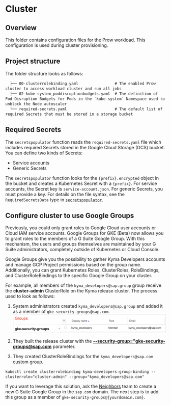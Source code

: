 # Cluster

## Overview

This folder contains configuration files for the Prow workload. This configuration is used during cluster provisioning.

## Project structure

<!-- Update the folder structure each time you modify it. -->

The folder structure looks as follows:

```
  ├── 00-clusterrolebinding.yaml                # The enabled Prow cluster to access workload cluster and run all jobs
  ├── 02-kube-system_poddisruptionbudgets.yaml  # The definition of Pod Disruption Budgets for Pods in the `kube-system` Namespace used to unblock the Node autoscaler
  └── required-secrets.yaml                     # The default list of required Secrets that must be stored in a storage bucket
```

## Required Secrets
The `secretspopulator` function reads the `required-secrets.yaml` file which includes required Secrets stored in the Google Cloud Storage (GCS) bucket.
You can define two kinds of Secrets:
- Service accounts
- Generic Secrets

The `secretspopulator` function looks for the `{prefix}.encrypted` object in the bucket and creates a Kubernetes Secret with a `{prefix}`.
For service accounts, the Secret key is `service-account.json`. For generic Secrets, you must provide a key.
For details on the file syntax, see the `RequiredSecretsData` type in [`secretspopulator`](../../development/tools/cmd/secretspopulator/main.go).

## Configure cluster to use Google Groups

Previously, you could only grant roles to Google Cloud user accounts or Cloud IAM service accounts. Google Groups for GKE (Beta) now allows you to grant roles to the members of a G Suite Google Group. With this mechanism, the users and groups themselves are maintained by your G Suite administrators, completely outside of Kubernetes or Cloud Console.

Google Groups give you the possibility to gather Kyma Developers accounts and manage GCP Project permissions based on the group name. Additionally, you can grant Kubernetes Roles, ClusterRoles, RoleBindings, and ClusterRoleBindings to the specific Google Group on your cluster.

For example, all members of the `kyma_developers@sap.group` group receive the **cluster-admin** ClusterRole on the Kyma release cluster. The process used to look as follows:

1. System administrators created `kyma_developers@sap.group` and added it as a member of `gke-security-groups@sap.com`.
  ![dashboards](/docs/prow/assets/GGroups.png)

2. They built the release cluster with the [**--security-group="gke-security-groups@sap.com**](https://github.com/kyma-project/test-infra/blob/7b84900e56679fccfbc9e6839a85ade1dabe72bd/prow/scripts/cluster-integration/helpers/provision-gke-cluster.sh#L60) parameter. 

3. They created ClusterRoleBindings for the `kyma_developers@sap.com` custom group.

  ```
  kubectl create clusterrolebinding kyma-developers-group-binding --clusterrole="cluster-admin" --group="kyma_developers@sap.com"
  ```

If you want to leverage this solution, ask the [Neighbors](https://github.com/orgs/kyma-project/teams/prow/members?utf8=%E2%9C%93&query=role%3Amaintainer) team to create a new G Suite Google Group in the `sap.com` domain. The next step is to add this group as a member of `gke-security-groups@{yourdomain.com}`.

